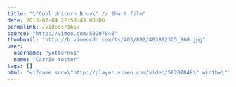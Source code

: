 ```yaml
---
title: "\"Cool Unicorn Bruv\" // Short film"
date: 2013-02-04 22:58:43 00:00
permalink: /videos/1667
source: "http://vimeo.com/58207848"
thumbnail: "http://b.vimeocdn.com/ts/403/892/403892325_960.jpg"
user:
  username: "yotterno1"
  name: "Carrie Yotter"
tags: []
html: "<iframe src=\"http://player.vimeo.com/video/58207848\" width=\"1278\" height=\"546\" frameborder=\"0\" webkitAllowFullScreen mozallowfullscreen allowFullScreen></iframe>"
---
```


